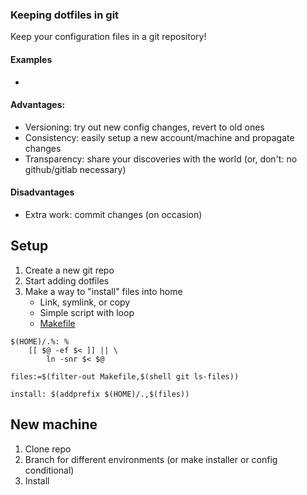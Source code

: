 ### Keeping dotfiles in git

Keep your configuration files in a git repository!

#### Examples

* 

#### Advantages:

* Versioning: try out new config changes, revert to old ones
* Consistency: easily setup a new account/machine and propagate changes
* Transparency: share your discoveries with the world (or, don't: no github/gitlab necessary)

#### Disadvantages

* Extra work: commit changes (on occasion)


## Setup

1. Create a new git repo
1. Start adding dotfiles
1. Make a way to "install" files into home
   * Link, symlink, or copy
   * Simple script with loop
   * [Makefile](Makefile)

```make
$(HOME)/.%: %
	[[ $@ -ef $< ]] || \
		ln -snr $< $@

files:=$(filter-out Makefile,$(shell git ls-files))

install: $(addprefix $(HOME)/.,$(files))
```


## New machine

1. Clone repo
1. Branch for different environments (or make installer or config conditional)
1. Install
